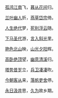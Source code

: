 [孤鸿](https://so.gushiwen.cn/shiwenv_f4a35c0d146a.aspx)[江南](https://so.gushiwen.cn/shiwenv_02ba8d3eabab.aspx)飞，[暮从](https://so.gushiwen.cn/shiwenv_047024512325.aspx)[花间](https://so.gushiwen.cn/shiwenv_3185407c5519.aspx)归。

[兰叶](https://so.gushiwen.cn/shiwenv_d5419292d268.aspx)[幽人](https://so.gushiwen.cn/shiwenv_5e265e29083e.aspx)折，[燕草](https://so.gushiwen.cn/shiwenv_727c47ecf120.aspx)[岱宗](https://so.gushiwen.cn/shiwenv_efec283b31e0.aspx)倚。

[人生](https://so.gushiwen.cn/shiwenv_9670cc44eef4.aspx)[绝代](https://so.gushiwen.cn/shiwenv_33daedbc42a1.aspx)梦，[死别](https://so.gushiwen.cn/shiwenv_46c874845670.aspx)[浮云](https://so.gushiwen.cn/shiwenv_12c487f7a589.aspx)随。

[下马](https://so.gushiwen.cn/shiwenv_dc090c40cab3.aspx)[圣代](https://so.gushiwen.cn/shiwenv_dfa0d65184ac.aspx)游，[言入](https://so.gushiwen.cn/shiwenv_3ca53d3dfb52.aspx)[斜光](https://so.gushiwen.cn/shiwenv_8813f91342c8.aspx)里。

[艳色](https://so.gushiwen.cn/shiwenv_f73dd1f66af4.aspx)[北山](https://so.gushiwen.cn/shiwenv_59375fc2edd7.aspx)映，[山光](https://so.gushiwen.cn/shiwenv_9306064f2630.aspx)[夕阳](https://so.gushiwen.cn/shiwenv_2c7594304bb9.aspx)辉。

[高卧](https://so.gushiwen.cn/shiwenv_c6f492aeb6d7.aspx)[绝顶](https://so.gushiwen.cn/shiwenv_23c91fa1d5eb.aspx)望，[幽意](https://so.gushiwen.cn/shiwenv_99260121fb8c.aspx)[清溪](https://so.gushiwen.cn/shiwenv_0b87829569c8.aspx)归。

[塔势](https://so.gushiwen.cn/shiwenv_14f186d50948.aspx)[昔岁](https://so.gushiwen.cn/shiwenv_b0dc7d922c3d.aspx)立，[兵卫](https://so.gushiwen.cn/shiwenv_4d064982fa0e.aspx)[凄凄](https://so.gushiwen.cn/shiwenv_9a7569bbab39.aspx)吹。

[今朝](https://so.gushiwen.cn/shiwenv_bde0a1fcff27.aspx)[客从](https://so.gushiwen.cn/shiwenv_c40eeba65a3e.aspx)来，[落帆](https://so.gushiwen.cn/shiwenv_9a4af1036d85.aspx)[吏舍](https://so.gushiwen.cn/shiwenv_48b0176c1010.aspx)停。

[永日](https://so.gushiwen.cn/shiwenv_871dfe3a1377.aspx)<a href="#" title="汲井漱寒齿，清心拂尘服。
闲持贝叶书，步出东斋读。
真源了无取，妄迹世所逐。
遗言冀可冥，缮性何由熟。
道人庭宇静，苔色连深竹。
日出雾露馀，青松如膏沐。
澹然离言说，悟悦心自足。">汲井</a>思，<a href="#" title="久为簪组累，幸此南夷谪。
闲依农圃邻，偶似山林客。
晓耕翻露草，夜榜响溪石。
来往不逢人，长歌楚天碧。">久为</a>故乡期。
